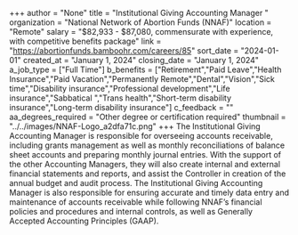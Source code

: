 +++
author = "None"
title = "Institutional Giving Accounting Manager "
organization = "National Network of Abortion Funds (NNAF)"
location = "Remote"
salary = "$82,933 - $87,080, commensurate with experience, with competitive benefits package"
link = "https://abortionfunds.bamboohr.com/careers/85"
sort_date = "2024-01-01"
created_at = "January 1, 2024"
closing_date = "January 1, 2024"
a_job_type = ["Full Time"]
b_benefits = ["Retirement","Paid Leave","Health Insurance","Paid Vacation","Permanently Remote","Dental","Vision","Sick time","Disability insurance","Professional development","Life insurance","Sabbatical ","Trans health","Short-term disability insurance","Long-term disability insurance"]
c_feedback = ""
aa_degrees_required = "Other degree or certification required"
thumbnail = "../../images/NNAF-Logo_a2dfa71c.png"
+++
The Institutional Giving Accounting Manager is responsible for overseeing accounts receivable, including grants management as well as monthly reconciliations of balance sheet accounts and preparing monthly journal entries. With the support of the other Accounting Managers, they will also create internal and external financial statements and reports, and assist the Controller in creation of the annual budget and audit process. The Institutional Giving Accounting Manager is also responsible for ensuring accurate and timely data entry and maintenance of accounts receivable while following NNAF’s financial policies and procedures and internal controls, as well as Generally Accepted Accounting Principles (GAAP).